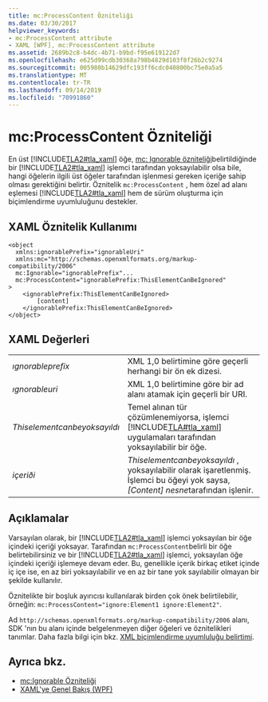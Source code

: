 ```yaml
---
title: mc:ProcessContent Özniteliği
ms.date: 03/30/2017
helpviewer_keywords:
- mc:ProcessContent attribute
- XAML [WPF], mc:ProcessContent attribute
ms.assetid: 2689b2c8-b4dc-4b71-b9bd-f95e619122d7
ms.openlocfilehash: e625d99cdb30368a798b4829d103f8f26b2c9274
ms.sourcegitcommit: 005980b14629dfc193ff6cdc040800bc75e0a5a5
ms.translationtype: MT
ms.contentlocale: tr-TR
ms.lasthandoff: 09/14/2019
ms.locfileid: "70991860"
---
```

# <a name="mcprocesscontent-attribute"></a>mc:ProcessContent Özniteliği
En üst [!INCLUDE[TLA2#tla_xaml](../../../../includes/tla2sharptla-xaml-md.md)] öğe, [mc: Ignorable özniteliği](mc-ignorable-attribute.md)belirtildiğinde bir [!INCLUDE[TLA2#tla_xaml](../../../../includes/tla2sharptla-xaml-md.md)] işlemci tarafından yoksayılabilir olsa bile, hangi öğelerin ilgili üst öğeler tarafından işlenmesi gereken içeriğe sahip olması gerektiğini belirtir. Öznitelik `mc:ProcessContent` , hem özel ad alanı eşlemesi [!INCLUDE[TLA2#tla_xaml](../../../../includes/tla2sharptla-xaml-md.md)] hem de sürüm oluşturma için biçimlendirme uyumluluğunu destekler.  
  
## <a name="xaml-attribute-usage"></a>XAML Öznitelik Kullanımı  
  
```xaml  
<object  
  xmlns:ignorablePrefix="ignorableUri"  
  xmlns:mc="http://schemas.openxmlformats.org/markup-compatibility/2006"  
  mc:Ignorable="ignorablePrefix"...  
  mc:ProcessContent="ignorablePrefix:ThisElementCanBeIgnored"  
>  
    <ignorablePrefix:ThisElementCanBeIgnored>  
        [content]  
    </ignorablePrefix:ThisElementCanBeIgnored>  
</object>  
```  
  
## <a name="xaml-values"></a>XAML Değerleri  
  
|||  
|-|-|  
|*ıgnorableprefix*|XML 1,0 belirtimine göre geçerli herhangi bir ön ek dizesi.|  
|*ıgnorableuri*|XML 1,0 belirtimine göre bir ad alanı atamak için geçerli bir URI.|  
|*Thiselementcanbeyoksayıldı*|Temel alınan tür çözümlenemiyorsa, işlemci [!INCLUDE[TLA#tla_xaml](../../../../includes/tlasharptla-xaml-md.md)] uygulamaları tarafından yoksayılabilir bir öğe.|  
|*içeriði*|*Thiselementcanbeyoksayıldı* , yoksayılabilir olarak işaretlenmiş. İşlemci bu öğeyi yok saysa, *[Content]* *nesne*tarafından işlenir.|  
  
## <a name="remarks"></a>Açıklamalar  
 Varsayılan olarak, bir [!INCLUDE[TLA2#tla_xaml](../../../../includes/tla2sharptla-xaml-md.md)] işlemci yoksayılan bir öğe içindeki içeriği yoksayar. Tarafından `mc:ProcessContent`belirli bir öğe belirtebilirsiniz ve bir [!INCLUDE[TLA2#tla_xaml](../../../../includes/tla2sharptla-xaml-md.md)] işlemci, yoksayılan öğe içindeki içeriği işlemeye devam eder. Bu, genellikle içerik birkaç etiket içinde iç içe ise, en az biri yoksayılabilir ve en az bir tane yok sayılabilir olmayan bir şekilde kullanılır.  
  
 Öznitelikte bir boşluk ayırıcısı kullanılarak birden çok önek belirtilebilir, örneğin: `mc:ProcessContent="ignore:Element1 ignore:Element2"`.  
  
 Ad `http://schemas.openxmlformats.org/markup-compatibility/2006` alanı, SDK 'nın bu alanı içinde belgelenmeyen diğer öğeleri ve öznitelikleri tanımlar. Daha fazla bilgi için bkz. [XML biçimlendirme uyumluluğu belirtimi](https://go.microsoft.com/fwlink/?LinkId=73824).  
  
## <a name="see-also"></a>Ayrıca bkz.

- [mc:Ignorable Özniteliği](mc-ignorable-attribute.md)
- [XAML'ye Genel Bakış (WPF)](xaml-overview-wpf.md)
